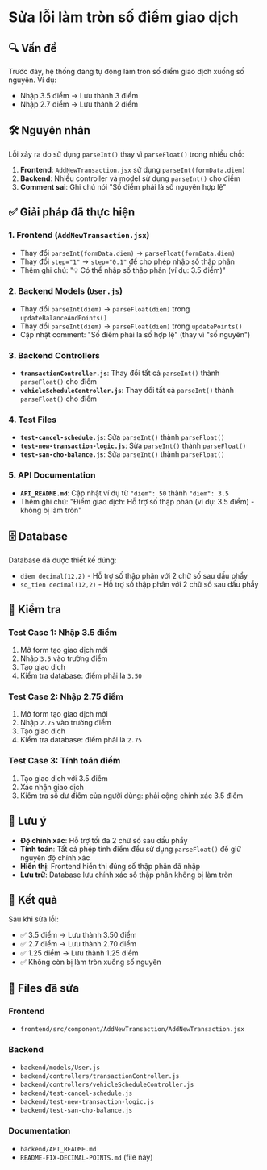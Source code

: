 # Sửa lỗi làm tròn số điểm giao dịch

## 🔍 Vấn đề

Trước đây, hệ thống đang tự động làm tròn số điểm giao dịch xuống số nguyên. Ví dụ:
- Nhập 3.5 điểm → Lưu thành 3 điểm
- Nhập 2.7 điểm → Lưu thành 2 điểm

## 🛠️ Nguyên nhân

Lỗi xảy ra do sử dụng `parseInt()` thay vì `parseFloat()` trong nhiều chỗ:

1. **Frontend**: `AddNewTransaction.jsx` sử dụng `parseInt(formData.diem)`
2. **Backend**: Nhiều controller và model sử dụng `parseInt()` cho điểm
3. **Comment sai**: Ghi chú nói "Số điểm phải là số nguyên hợp lệ"

## ✅ Giải pháp đã thực hiện

### 1. Frontend (`AddNewTransaction.jsx`)
- Thay đổi `parseInt(formData.diem)` → `parseFloat(formData.diem)`
- Thay đổi `step="1"` → `step="0.1"` để cho phép nhập số thập phân
- Thêm ghi chú: "💡 Có thể nhập số thập phân (ví dụ: 3.5 điểm)"

### 2. Backend Models (`User.js`)
- Thay đổi `parseInt(diem)` → `parseFloat(diem)` trong `updateBalanceAndPoints()`
- Thay đổi `parseInt(diem)` → `parseFloat(diem)` trong `updatePoints()`
- Cập nhật comment: "Số điểm phải là số hợp lệ" (thay vì "số nguyên")

### 3. Backend Controllers
- **`transactionController.js`**: Thay đổi tất cả `parseInt()` thành `parseFloat()` cho điểm
- **`vehicleScheduleController.js`**: Thay đổi tất cả `parseInt()` thành `parseFloat()` cho điểm

### 4. Test Files
- **`test-cancel-schedule.js`**: Sửa `parseInt()` thành `parseFloat()`
- **`test-new-transaction-logic.js`**: Sửa `parseInt()` thành `parseFloat()`
- **`test-san-cho-balance.js`**: Sửa `parseInt()` thành `parseFloat()`

### 5. API Documentation
- **`API_README.md`**: Cập nhật ví dụ từ `"diem": 50` thành `"diem": 3.5`
- Thêm ghi chú: "Điểm giao dịch: Hỗ trợ số thập phân (ví dụ: 3.5 điểm) - không bị làm tròn"

## 🗄️ Database

Database đã được thiết kế đúng:
- `diem decimal(12,2)` - Hỗ trợ số thập phân với 2 chữ số sau dấu phẩy
- `so_tien decimal(12,2)` - Hỗ trợ số thập phân với 2 chữ số sau dấu phẩy

## 🧪 Kiểm tra

### Test Case 1: Nhập 3.5 điểm
1. Mở form tạo giao dịch mới
2. Nhập `3.5` vào trường điểm
3. Tạo giao dịch
4. Kiểm tra database: điểm phải là `3.50`

### Test Case 2: Nhập 2.75 điểm
1. Mở form tạo giao dịch mới
2. Nhập `2.75` vào trường điểm
3. Tạo giao dịch
4. Kiểm tra database: điểm phải là `2.75`

### Test Case 3: Tính toán điểm
1. Tạo giao dịch với 3.5 điểm
2. Xác nhận giao dịch
3. Kiểm tra số dư điểm của người dùng: phải cộng chính xác 3.5 điểm

## 📝 Lưu ý

- **Độ chính xác**: Hỗ trợ tối đa 2 chữ số sau dấu phẩy
- **Tính toán**: Tất cả phép tính điểm đều sử dụng `parseFloat()` để giữ nguyên độ chính xác
- **Hiển thị**: Frontend hiển thị đúng số thập phân đã nhập
- **Lưu trữ**: Database lưu chính xác số thập phân không bị làm tròn

## 🚀 Kết quả

Sau khi sửa lỗi:
- ✅ 3.5 điểm → Lưu thành 3.50 điểm
- ✅ 2.7 điểm → Lưu thành 2.70 điểm
- ✅ 1.25 điểm → Lưu thành 1.25 điểm
- ✅ Không còn bị làm tròn xuống số nguyên

## 🔧 Files đã sửa

### Frontend
- `frontend/src/component/AddNewTransaction/AddNewTransaction.jsx`

### Backend
- `backend/models/User.js`
- `backend/controllers/transactionController.js`
- `backend/controllers/vehicleScheduleController.js`
- `backend/test-cancel-schedule.js`
- `backend/test-new-transaction-logic.js`
- `backend/test-san-cho-balance.js`

### Documentation
- `backend/API_README.md`
- `README-FIX-DECIMAL-POINTS.md` (file này)
